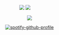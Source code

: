 
<div id="header" align="center">

<div id="header" align="center">

![](https://komarev.com/ghpvc/?username=Ioonatic&label=⠀⠀⠀♡⠀⠀⠀&style=plastic&color=F8BB70) <img src="https://files.catbox.moe/6mnrtt.gif">
ㅤㅤ
<div id="header" align="center">



<div id="header" align="center">


<img src="https://files.catbox.moe/1cfplh.png">

<div id="header" align="center">

[![spotify-github-profile](https://spotify-github-profile.kittinanx.com/api/view?uid=31titnsabuuzqvisjvzneqdutyra&cover_image=true&theme=natemoo-re&show_offline=false&background_color=121212&interchange=false&bar_color=FDD46A&bar_color_cover=false)](https://github.com/kittinan/spotify-github-profile)


<div id="header" align="center">


